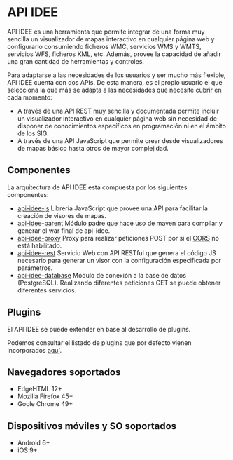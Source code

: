 # API IDEE

API IDEE es una herramienta que permite integrar de una forma muy sencilla un visualizador de mapas interactivo en cualquier página web y configurarlo consumiendo ficheros WMC, servicios WMS y WMTS, servicios WFS, ficheros KML, etc. Además, provee la capacidad de añadir una gran cantidad de herramientas y controles.

Para adaptarse a las necesidades de los usuarios y ser mucho más flexible, API IDEE cuenta con dos APIs. De esta manera, es el propio usuario el que selecciona la que más se adapta a las necesidades que necesite cubrir en cada momento:

 - A través de una API REST muy sencilla y documentada permite incluir un visualizador interactivo en cualquier página web sin necesidad de disponer de conocimientos específicos en programación ni en el ámbito de los SIG.
 - A través de una API JavaScript que permite crear desde visualizadores de mapas básico hasta otros de mayor complejidad.

## Componentes

La arquitectura de API IDEE está compuesta por los siguientes componentes:

- [api-idee-js](/api-idee-js) Librería JavaScript que provee una API para facilitar la creación de visores de mapas.
- [api-idee-parent](/api-idee-parent) Módulo padre que hace uso de maven para compilar y generar el war final de api-idee.
- [api-idee-proxy](/api-idee-proxy) Proxy para realizar peticiones POST por si el [CORS](https://developer.mozilla.org/en-US/docs/Web/HTTP/Access_control_CORS) no está habilitado.
- [api-idee-rest](/api-idee-rest) Servicio Web con API RESTful que genera el código JS necesario para generar un visor con la configuración especificada por parámetros.
- [api-idee-database](/api-idee-database) Módulo de conexión a la base de datos (PostgreSQL). Realizando diferentes peticiones GET se puede obtener diferentes servicios.

## Plugins

El API IDEE se puede extender en base al desarrollo de plugins.

Podemos consultar el listado de plugins que por defecto vienen incorporados [aquí](https://github.com/IGN-CNIG/API-IDEE/wiki/2.3.-Plugins).


## Navegadores soportados

- EdgeHTML 12+
- Mozilla Firefox 45+
- Goole Chrome 49+

## Dispositivos móviles y SO soportados

- Android 6+
- iOS 9+
